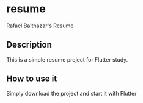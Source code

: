 # resume

Rafael Balthazar's Resume

## Description

This is a simple resume project for Flutter study.

## How to use it

Simply download the project and start it with Flutter
